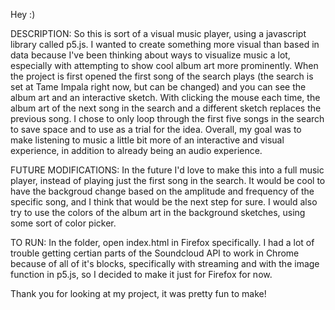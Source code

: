 Hey :) 

DESCRIPTION:
	So this is sort of a visual music player, using a javascript library called p5.js. I wanted to create something more visual than based in data because I've been thinking about ways to visualize music a lot, especially with attempting to show cool album art more prominently. When the project is first opened the first song of the search plays (the search is set at Tame Impala right now, but can be changed) and you can see the album art and an interactive sketch. With clicking the mouse each time, the album art of the next song in the search and a different sketch replaces the previous song. I chose to only loop through the first five songs in the search to save space and to use as a trial for the idea. Overall, my goal was to make listening to music a little bit more of an interactive and visual experience, in addition to already being an audio experience. 

FUTURE MODIFICATIONS:
	In the future I'd love to make this into a full music player, instead of playing just the first song in the search. It would be cool to have the backgroud change based on the amplitude and frequency of the specific song, and I think that would be the next step for sure. I would also try to use the colors of the album art in the background sketches, using some sort of color picker. 

TO RUN: 
	In the folder, open index.html in Firefox specifically. I had a lot of trouble getting certian parts of the Soundcloud API to work in Chrome because of all of it's blocks, specifically with streaming and with the image function in p5.js, so I decided to make it just for Firefox for now. 

Thank you for looking at my project, it was pretty fun to make!